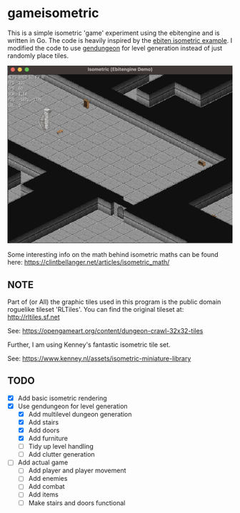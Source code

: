 # gameisometric

This is a simple isometric 'game' experiment using the ebitengine and is written in Go.
The code is heavily inspired by the [ebiten isometric example](https://ebitengine.org/en/examples/isometric.html). I modified the code to use [gendungeon](https://github.com/Flokey82/go_gens/gendungeon) for level generation instead of just randomly place tiles.

![alt text](https://raw.githubusercontent.com/Flokey82/go_gens/master/gameisometric/images/screenshot.png "Screenshot of isometric stuff!")

Some interesting info on the math behind isometric maths can be found here:
https://clintbellanger.net/articles/isometric_math/

## NOTE

Part of (or All) the graphic tiles used in this program is the public domain roguelike tileset 'RLTiles'.
You can find the original tileset at: http://rltiles.sf.net

See: https://opengameart.org/content/dungeon-crawl-32x32-tiles

Further, I am using Kenney's fantastic isometric tile set.

See: https://www.kenney.nl/assets/isometric-miniature-library

## TODO

- [X] Add basic isometric rendering
- [X] Use gendungeon for level generation
    - [X] Add multilevel dungeon generation
    - [X] Add stairs
    - [X] Add doors
    - [X] Add furniture
    - [ ] Tidy up level handling
    - [ ] Add clutter generation
- [ ] Add actual game
    - [ ] Add player and player movement
    - [ ] Add enemies
    - [ ] Add combat
    - [ ] Add items
    - [ ] Make stairs and doors functional
